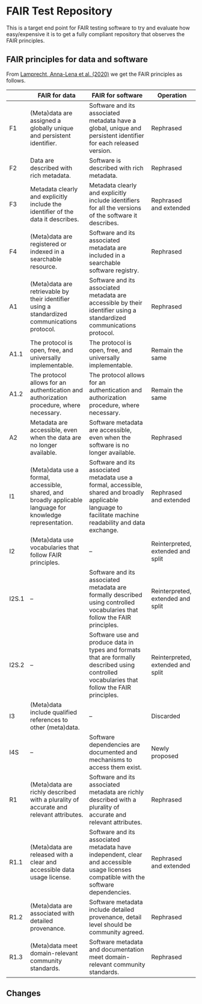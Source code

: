 # FAIR Test Repository

This is a target end point for FAIR testing software to try and evaluate how easy/expensive it is to get a fully compliant repository that observes the FAIR principles.

## FAIR principles for data and software

From [Lamprecht, Anna-Lena et al. (2020)](https://dx.doi.org/10.3233/DS-190026) we get the FAIR principles as follows.

|       | FAIR for data                                                | FAIR for software                                            | Operation                         |
| ----- | ------------------------------------------------------------ | ------------------------------------------------------------ | --------------------------------- |
| F1    | (Meta)data are assigned a globally unique and persistent identifier. | Software and its associated metadata have a global, unique and persistent identifier for each released version. | Rephrased                         |
| F2    | Data are described with rich metadata.                       | Software is described with rich metadata.                    | Rephrased                         |
| F3    | Metadata clearly and explicitly include the identifier of the data it describes. | Metadata clearly and explicitly include identifiers for all the versions of the software it describes. | Rephrased and extended            |
| F4    | (Meta)data are registered or indexed in a searchable resource. | Software and its associated metadata are included in a searchable software registry. | Rephrased                         |
| A1    | (Meta)data are retrievable by their identifier using a standardized communications protocol. | Software and its associated metadata are accessible by their identifier using a standardized communications protocol. | Rephrased                         |
| A1.1  | The protocol is open, free, and universally implementable.   | The protocol is open, free, and universally implementable.   | Remain the same                   |
| A1.2  | The protocol allows for an authentication and authorization procedure, where necessary. | The protocol allows for an authentication and authorization procedure, where necessary. | Remain the same                   |
| A2    | Metadata are accessible, even when the data are no longer available. | Software metadata are accessible, even when the software is no longer available. | Rephrased                         |
| I1    | (Meta)data use a formal, accessible, shared, and broadly applicable language for knowledge representation. | Software and its associated metadata use a formal, accessible, shared and broadly applicable language to facilitate machine readability and data exchange. | Rephrased and extended            |
| I2    | (Meta)data use vocabularies that follow FAIR principles.     | –                                                            | Reinterpreted, extended and split |
| I2S.1 | –                                                            | Software and its associated metadata are formally described using controlled vocabularies that follow the FAIR principles. | Reinterpreted, extended and split |
| I2S.2 | –                                                            | Software use and produce data in types and formats that are formally described using controlled vocabularies that follow the FAIR principles. | Reinterpreted, extended and split |
| I3    | (Meta)data include qualified references to other (meta)data. | –                                                            | Discarded                         |
| I4S   | –                                                            | Software dependencies are documented and mechanisms to access them exist. | Newly proposed                    |
| R1    | (Meta)data are richly described with a plurality of accurate and relevant attributes. | Software and its associated metadata are richly described with a plurality of accurate and relevant attributes. | Rephrased                         |
| R1.1  | (Meta)data are released with a clear and accessible data usage license. | Software and its associated metadata have independent, clear and accessible usage licenses compatible with the software dependencies. | Rephrased and extended            |
| R1.2  | (Meta)data are associated with detailed provenance.          | Software metadata include detailed provenance, detail level should be community agreed. | Rephrased                         |
| R1.3  | (Meta)data meet domain-relevant community standards.         | Software metadata and documentation meet domain-relevant community standards. | Rephrased                         |

## Changes
